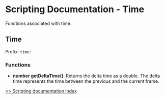 # Scripting Documentation - Time
Functions associated with time.

## Time
Prefix: ``time:``

### Functions
- **number getDeltaTime()**: Returns the delta time as a double. The delta time represents the time between the previous and the current frame.

[>> Scripting documentation index](../index.md)